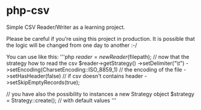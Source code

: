 # php-csv
Simple CSV Reader/Writer as a learning project.

Please be careful if you're using this project in production. It is possible that the logic will be changed from one day to another :-/

You can use like this:
'''php
$reader = new Reader($filepath);
// now that the strategy how to read the csv
$reader->getStrategy()
    ->setDelimiter("\t")
    ->setEncoding(CharsetEncoding::ISO_8859_1) // the encoding of the file
    ->setHasHeader(false) // if csv doesn't contains header
    ->setSkipEmptyRecords(true);

// you have also the possibility to instances a new Strategy object
$strategy = Strategy::create(); // with default values
'''
